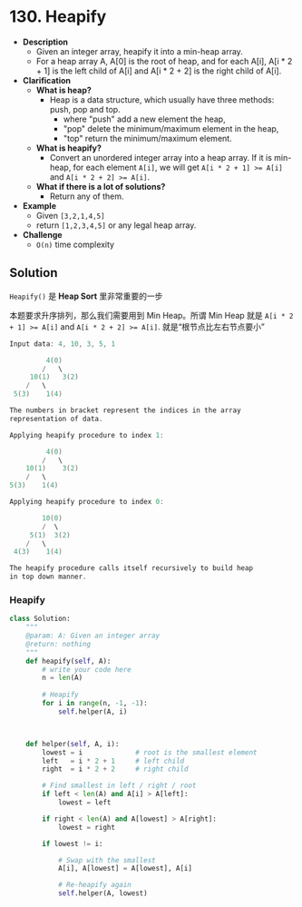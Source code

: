 # 130. Heapify

- **Description**
    - Given an integer array, heapify it into a min-heap array.
    - For a heap array A, A[0] is the root of heap, and for each A[i], A[i * 2 + 1] is the left child of A[i] and A[i * 2 + 2] is the right child of A[i].
- **Clarification**
    - **What is heap?**
        - Heap is a data structure, which usually have three methods: push, pop and top. 
            - where "push" add a new element the heap, 
            - "pop" delete the minimum/maximum element in the heap, 
            - "top" return the minimum/maximum element.
    - **What is heapify?**
        - Convert an unordered integer array into a heap array. If it is min-heap, for each element `A[i]`, we will get `A[i * 2 + 1] >= A[i]` and `A[i * 2 + 2] >= A[i]`.
    - **What if there is a lot of solutions?**
        - Return any of them.
- **Example**
    - Given `[3,2,1,4,5]`
    - return `[1,2,3,4,5]` or any legal heap array.
- **Challenge**
    - `O(n)` time complexity


## Solution

`Heapify()` 是 **Heap Sort** 里非常重要的一步


本题要求升序排列，那么我们需要用到 Min Heap。所谓 Min Heap 就是 `A[i * 2 + 1] >= A[i]` and `A[i * 2 + 2] >= A[i]`. 就是“根节点比左右节点要小”


```c
Input data: 4, 10, 3, 5, 1

         4(0)
        /   \
     10(1)   3(2)
    /   \
 5(3)    1(4)

The numbers in bracket represent the indices in the array 
representation of data.

Applying heapify procedure to index 1:

         4(0)
        /   \
    10(1)    3(2)
    /   \
5(3)    1(4)

Applying heapify procedure to index 0:

        10(0)
        /  \
     5(1)  3(2)
    /   \
 4(3)    1(4)

The heapify procedure calls itself recursively to build heap
in top down manner.
```



### Heapify


```python
class Solution:
    """
    @param: A: Given an integer array
    @return: nothing
    """
    def heapify(self, A):
        # write your code here
        n = len(A)
        
        # Heapify
        for i in range(n, -1, -1):
            self.helper(A, i)



    def helper(self, A, i):
        lowest = i             # root is the smallest element
        left   = i * 2 + 1     # left child
        right  = i * 2 + 2     # right child

        # Find smallest in left / right / root
        if left < len(A) and A[i] > A[left]:
            lowest = left

        if right < len(A) and A[lowest] > A[right]:
            lowest = right

        if lowest != i:

            # Swap with the smallest
            A[i], A[lowest] = A[lowest], A[i]

            # Re-heapify again
            self.helper(A, lowest)
```
